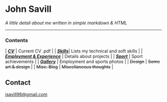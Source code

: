 
# John Savill 
*A little detail about me written in simple markdown & HTML*

***

### Contents

| [___CV___](https://john-savill.github.io/Media/Resume_2024-2.pdf) | Current CV .pdf |
| [___Skills___](https://john-savill.github.io/skills)| Lists my technical and soft skills |
| [___Employment & Experience___](https://john-savill.github.io/experience) | Details about projects |
| [___Sport___](https://john-savill.github.io/sports) | Sport achievements |
| [___Gallery___](gallery.html) | Employment and sports photos |
| ~~Design~~ | ~~Some art & design~~ |
| ~~Misc. Blog~~ | ~~Miscellaneous thoughts~~ |

## Contact
<jsavill96@gmail.com>
